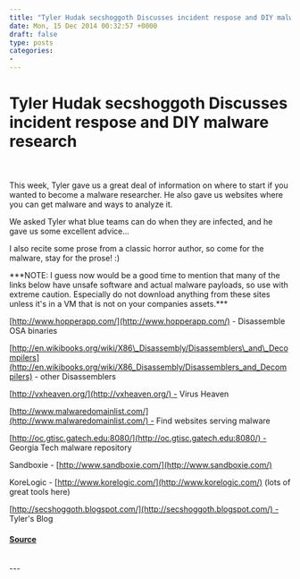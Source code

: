 ```yaml
---
title: "Tyler Hudak secshoggoth Discusses incident respose and DIY malware research"
date: Mon, 15 Dec 2014 00:32:57 +0000
draft: false
type: posts
categories: 
- 
---
```

# Tyler Hudak secshoggoth Discusses incident respose and DIY malware research

<br/>

<br/>
This week, Tyler gave us a great deal of information on where to start if you wanted to become a malware researcher. He also gave us websites where you can get malware and ways to analyze it. 

We asked Tyler what blue teams can do when they are infected, and he gave us some excellent advice...

I also recite some prose from a classic horror author, so come for the malware, stay for the prose! :)

\*\*\*NOTE: I guess now would be a good time to mention that many of the links below have unsafe software and actual malware payloads, so use with extreme caution. Especially do not download anything from these sites unless it's in a VM that is not on your companies assets.\*\*\*

[http://www.hopperapp.com/](http://www.hopperapp.com/) - Disassemble OSA binaries

[http://en.wikibooks.org/wiki/X86\_Disassembly/Disassemblers\_and\_Decompilers](http://en.wikibooks.org/wiki/X86_Disassembly/Disassemblers_and_Decompilers) \- other Disassemblers

[http://vxheaven.org/](http://vxheaven.org/) - Virus Heaven

[http://www.malwaredomainlist.com/](http://www.malwaredomainlist.com/) - Find websites serving malware

[http://oc.gtisc.gatech.edu:8080/](http://oc.gtisc.gatech.edu:8080/) - Georgia Tech malware repository

Sandboxie - [http://www.sandboxie.com/](http://www.sandboxie.com/)

KoreLogic - [http://www.korelogic.com/](http://www.korelogic.com/) (lots of great tools here)

[http://secshoggoth.blogspot.com/](http://secshoggoth.blogspot.com/) - Tyler's Blog

#### [Source](https://traffic.libsyn.com/secure/brakeingsecurity/tylerhudak-p2.mp3)

<br/>
---
